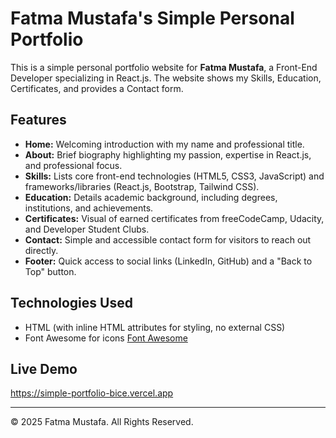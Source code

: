 # Fatma Mustafa's Simple Personal Portfolio

This is a simple personal portfolio website for **Fatma Mustafa**, a Front-End Developer specializing in React.js. The website shows my Skills, Education, Certificates, and provides a Contact form.

## Features

- **Home:** Welcoming introduction with my name and professional title.
- **About:** Brief biography highlighting my passion, expertise in React.js, and professional focus.
- **Skills:** Lists core front-end technologies (HTML5, CSS3, JavaScript) and frameworks/libraries (React.js, Bootstrap, Tailwind CSS).
- **Education:** Details academic background, including degrees, institutions, and achievements.
- **Certificates:** Visual of earned certificates from freeCodeCamp, Udacity, and Developer Student Clubs.
- **Contact:** Simple and accessible contact form for visitors to reach out directly.
- **Footer:** Quick access to social links (LinkedIn, GitHub) and a "Back to Top" button.

## Technologies Used

- HTML (with inline HTML attributes for styling, no external CSS)
- Font Awesome for icons [Font Awesome](https://fontawesome.com/v4.7.0/)


## Live Demo

https://simple-portfolio-bice.vercel.app


---

© 2025 Fatma Mustafa. All Rights Reserved.